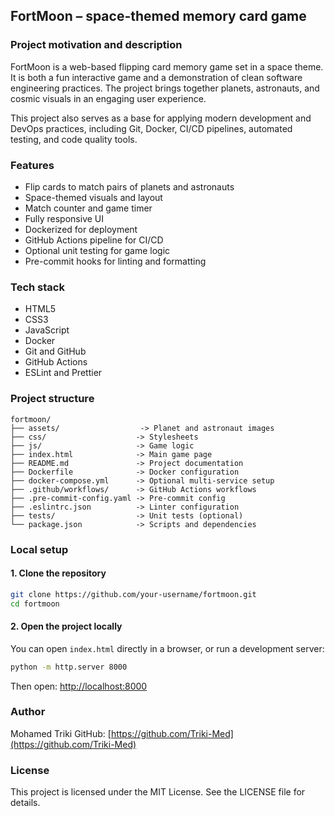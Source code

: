## FortMoon – space-themed memory card game

### Project motivation and description

FortMoon is a web-based flipping card memory game set in a space theme. It is both a fun interactive game and a demonstration of clean software engineering practices. The project brings together planets, astronauts, and cosmic visuals in an engaging user experience.

This project also serves as a base for applying modern development and DevOps practices, including Git, Docker, CI/CD pipelines, automated testing, and code quality tools.

### Features

* Flip cards to match pairs of planets and astronauts
* Space-themed visuals and layout
* Match counter and game timer
* Fully responsive UI
* Dockerized for deployment
* GitHub Actions pipeline for CI/CD
* Optional unit testing for game logic
* Pre-commit hooks for linting and formatting

### Tech stack

* HTML5
* CSS3
* JavaScript
* Docker
* Git and GitHub
* GitHub Actions
* ESLint and Prettier

### Project structure

```
fortmoon/
├── assets/                  -> Planet and astronaut images
├── css/                    -> Stylesheets
├── js/                     -> Game logic
├── index.html              -> Main game page
├── README.md               -> Project documentation
├── Dockerfile              -> Docker configuration
├── docker-compose.yml      -> Optional multi-service setup
├── .github/workflows/      -> GitHub Actions workflows
├── .pre-commit-config.yaml -> Pre-commit config
├── .eslintrc.json          -> Linter configuration
├── tests/                  -> Unit tests (optional)
└── package.json            -> Scripts and dependencies
```

### Local setup

#### 1. Clone the repository

```bash
git clone https://github.com/your-username/fortmoon.git
cd fortmoon
```

#### 2. Open the project locally

You can open `index.html` directly in a browser, or run a development server:

```bash
python -m http.server 8000
```

Then open: [http://localhost:8000](http://localhost:8000)

### Author

Mohamed Triki
GitHub: [https://github.com/Triki-Med](https://github.com/Triki-Med)

### License

This project is licensed under the MIT License. See the LICENSE file for details.

